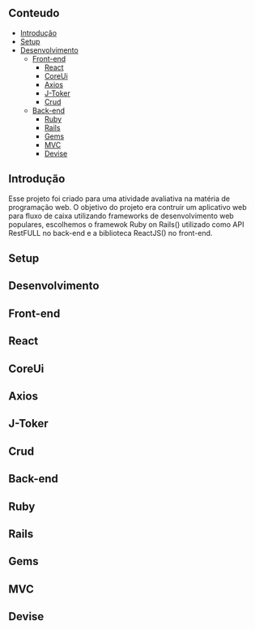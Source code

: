 ## Conteudo

- [Introdução](#introdução)
- [Setup](#setup)
- [Desenvolvimento](#desenvolvimento)
  - [Front-end](#front-end)
    - [React](#react)
    - [CoreUi](#coreui)
    - [Axios](#axios)
    - [J-Toker](#j-toker)
    - [Crud](#crud)
  - [Back-end](#back-end)
    - [Ruby](#ruby)
    - [Rails](#rails)
    - [Gems](#gems)
    - [MVC](#mvc)
    - [Devise](#devise)



## Introdução

  Esse projeto foi criado para uma atividade avaliativa na matéria de programação web.
  O objetivo do projeto era contruir um aplicativo web para fluxo de caixa utilizando
  frameworks de desenvolvimento web populares, escolhemos o framewok Ruby on Rails()
  utilizado como API RestFULL no back-end e a biblioteca ReactJS() no front-end.

## Setup

## Desenvolvimento

## Front-end

## React

## CoreUi

## Axios

## J-Toker

## Crud

## Back-end

## Ruby

## Rails

## Gems

## MVC

## Devise
